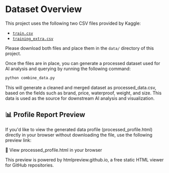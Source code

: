 # Dataset Overview

This project uses the following two CSV files provided by Kaggle:

- [`train.csv`](https://www.kaggle.com/competitions/playground-series-s5e2/data)
- [`training_extra.csv`](https://www.kaggle.com/competitions/playground-series-s5e2/data)

Please download both files and place them in the `data/` directory of this project.

Once the files are in place, you can generate a processed dataset used for AI analysis and querying by running the following command:

```bash
python combine_data.py
```

This will generate a cleaned and merged dataset as processed_data.csv, based on the fields such as brand, price, waterproof, weight, and size. This data is used as the source for downstream AI analysis and visualization.

## 📊 Profile Report Preview

If you'd like to view the generated data profile (processed_profile.html) directly in your browser without downloading the file, use the following preview link:

🔗 View processed_profile.html in your browser

This preview is powered by htmlpreview.github.io, a free static HTML viewer for GitHub repositories.
